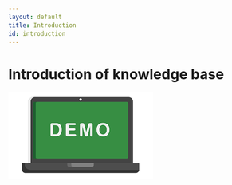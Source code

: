 ```yaml
---
layout: default
title: Introduction
id: introduction
---
```


# Introduction of  knowledge base 
<!-- ![Demo](https://github.com/mhd8a/demopages/blob/214b388c58816ae95ac4858ca16d150d2d913dd6/docs/images/download.png)
Welcome to Demopages
![overview](./images/download.png)

![bosch_logo](images/bosch_logo.png) -->
![download](images/download.png)
<!-- ![Files](images/files.png)
![sonarqube](images/sonarqube.png) -->
